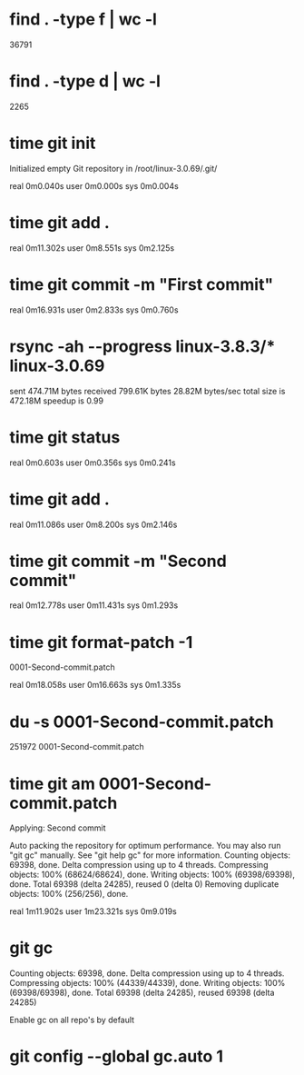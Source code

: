 # find . -type f | wc -l
36791
# find . -type d | wc -l
2265

# time git init
Initialized empty Git repository in /root/linux-3.0.69/.git/

real    0m0.040s
user    0m0.000s
sys     0m0.004s

# time git add .

real    0m11.302s
user    0m8.551s
sys     0m2.125s

# time git commit -m "First commit"
real    0m16.931s
user    0m2.833s
sys     0m0.760s

# rsync -ah --progress linux-3.8.3/* linux-3.0.69
sent 474.71M bytes  received 799.61K bytes  28.82M bytes/sec
total size is 472.18M  speedup is 0.99

# time git status
real    0m0.603s
user    0m0.356s
sys     0m0.241s

# time git add .

real    0m11.086s
user    0m8.200s
sys     0m2.146s

# time git commit -m "Second commit"
real    0m12.778s
user    0m11.431s
sys     0m1.293s

# time git format-patch -1
0001-Second-commit.patch

real    0m18.058s
user    0m16.663s
sys     0m1.335s

# du -s 0001-Second-commit.patch 
251972  0001-Second-commit.patch

# time git am 0001-Second-commit.patch
Applying: Second commit

Auto packing the repository for optimum performance. You may also
run "git gc" manually. See "git help gc" for more information.
Counting objects: 69398, done.
Delta compression using up to 4 threads.
Compressing objects: 100% (68624/68624), done.
Writing objects: 100% (69398/69398), done.
Total 69398 (delta 24285), reused 0 (delta 0)
Removing duplicate objects: 100% (256/256), done.

real    1m11.902s
user    1m23.321s
sys     0m9.019s

# git gc
Counting objects: 69398, done.
Delta compression using up to 4 threads.
Compressing objects: 100% (44339/44339), done.
Writing objects: 100% (69398/69398), done.
Total 69398 (delta 24285), reused 69398 (delta 24285)

Enable gc on all repo's by default
# git config --global gc.auto 1
